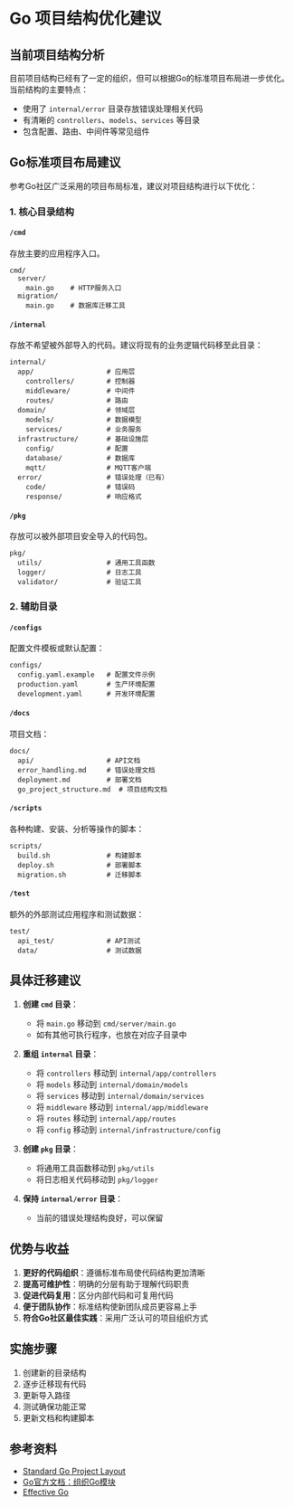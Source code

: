 # Go 项目结构优化建议

## 当前项目结构分析

目前项目结构已经有了一定的组织，但可以根据Go的标准项目布局进一步优化。当前结构的主要特点：

- 使用了 `internal/error` 目录存放错误处理相关代码
- 有清晰的 `controllers`、`models`、`services` 等目录
- 包含配置、路由、中间件等常见组件

## Go标准项目布局建议

参考Go社区广泛采用的项目布局标准，建议对项目结构进行以下优化：

### 1. 核心目录结构

#### `/cmd`

存放主要的应用程序入口。

```
cmd/
  server/
    main.go    # HTTP服务入口
  migration/
    main.go    # 数据库迁移工具
```

#### `/internal`

存放不希望被外部导入的代码。建议将现有的业务逻辑代码移至此目录：

```
internal/
  app/                  # 应用层
    controllers/        # 控制器
    middleware/         # 中间件
    routes/             # 路由
  domain/               # 领域层
    models/             # 数据模型
    services/           # 业务服务
  infrastructure/       # 基础设施层
    config/             # 配置
    database/           # 数据库
    mqtt/               # MQTT客户端
  error/                # 错误处理（已有）
    code/               # 错误码
    response/           # 响应格式
```

#### `/pkg`

存放可以被外部项目安全导入的代码包。

```
pkg/
  utils/                # 通用工具函数
  logger/               # 日志工具
  validator/            # 验证工具
```

### 2. 辅助目录

#### `/configs`

配置文件模板或默认配置：

```
configs/
  config.yaml.example   # 配置文件示例
  production.yaml       # 生产环境配置
  development.yaml      # 开发环境配置
```

#### `/docs`

项目文档：

```
docs/
  api/                  # API文档
  error_handling.md     # 错误处理文档
  deployment.md         # 部署文档
  go_project_structure.md  # 项目结构文档
```

#### `/scripts`

各种构建、安装、分析等操作的脚本：

```
scripts/
  build.sh              # 构建脚本
  deploy.sh             # 部署脚本
  migration.sh          # 迁移脚本
```

#### `/test`

额外的外部测试应用程序和测试数据：

```
test/
  api_test/             # API测试
  data/                 # 测试数据
```

## 具体迁移建议

1. **创建 `cmd` 目录**：
   - 将 `main.go` 移动到 `cmd/server/main.go`
   - 如有其他可执行程序，也放在对应子目录中

2. **重组 `internal` 目录**：
   - 将 `controllers` 移动到 `internal/app/controllers`
   - 将 `models` 移动到 `internal/domain/models`
   - 将 `services` 移动到 `internal/domain/services`
   - 将 `middleware` 移动到 `internal/app/middleware`
   - 将 `routes` 移动到 `internal/app/routes`
   - 将 `config` 移动到 `internal/infrastructure/config`

3. **创建 `pkg` 目录**：
   - 将通用工具函数移动到 `pkg/utils`
   - 将日志相关代码移动到 `pkg/logger`

4. **保持 `internal/error` 目录**：
   - 当前的错误处理结构良好，可以保留

## 优势与收益

1. **更好的代码组织**：遵循标准布局使代码结构更加清晰
2. **提高可维护性**：明确的分层有助于理解代码职责
3. **促进代码复用**：区分内部代码和可复用代码
4. **便于团队协作**：标准结构使新团队成员更容易上手
5. **符合Go社区最佳实践**：采用广泛认可的项目组织方式

## 实施步骤

1. 创建新的目录结构
2. 逐步迁移现有代码
3. 更新导入路径
4. 测试确保功能正常
5. 更新文档和构建脚本

## 参考资料

- [Standard Go Project Layout](https://github.com/golang-standards/project-layout)
- [Go官方文档：组织Go模块](https://go.dev/doc/modules/layout)
- [Effective Go](https://golang.org/doc/effective_go) 